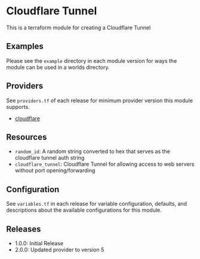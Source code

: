 # Cloudflare Tunnel
This is a terraform module for creating a Cloudflare Tunnel

## Examples
Please see the `example` directory in each module version for ways the module can be used in a worlds directory.

## Providers
See `providers.tf` of each release for minimum provider version this module supports.

- [cloudflare](https://registry.terraform.io/providers/cloudflare/cloudflare/latest)

## Resources
- `random_id`: A random string converted to hex that serves as the cloudflare tunnel auth string
- `cloudflare_tunnel`: Cloudflare Tunnel for allowing access to web servers without port opening/forwarding

## Configuration
See `variables.tf` in each release for variable configuration, defaults, and descriptions about the available configurations for this module.

## Releases
- 1.0.0: Initial Release
- 2.0.0: Updated provider to version 5
